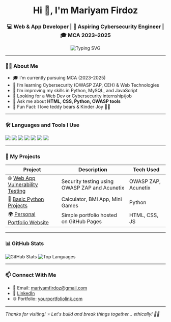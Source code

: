 <h1 align="center">Hi 👋, I'm Mariyam Firdoz</h1>
<h3 align="center">💻 Web & App Developer | 🔐 Aspiring Cybersecurity Engineer | 🎓 MCA 2023–2025</h3>

<p align="center">
  <img src="https://readme-typing-svg.demolab.com?font=Fira+Code&duration=3000&pause=1000&color=F76C6C&center=true&width=435&lines=Passionate+Web+Developer;Cybersecurity+Learner;Python+Lover;Open+to+Opportunities+%F0%9F%94%8E" alt="Typing SVG" />
</p>

---

### 👩‍💻 About Me
- 🎓 I’m currently pursuing MCA (2023–2025)
- 🌱 I’m learning Cybersecurity (OWASP ZAP, CEH) & Web Technologies
- 🧠 I’m improving my skills in Python, MySQL, and JavaScript
- 💼 Looking for a Web Dev or Cybersecurity internship/job
- 💬 Ask me about **HTML, CSS, Python, OWASP tools**
- 🧸 Fun Fact: I love teddy bears & Kinder Joy 🍫🐻

---

### 🛠️ Languages and Tools I Use

<p align="left">
  <img src="https://img.shields.io/badge/HTML5-E34F26?logo=html5&logoColor=white" />
  <img src="https://img.shields.io/badge/CSS3-1572B6?logo=css3&logoColor=white" />
  <img src="https://img.shields.io/badge/JavaScript-F7DF1E?logo=javascript&logoColor=black" />
  <img src="https://img.shields.io/badge/Python-3776AB?logo=python&logoColor=white" />
  <img src="https://img.shields.io/badge/MySQL-00000F?logo=mysql&logoColor=white" />
  <img src="https://img.shields.io/badge/GitHub-100000?logo=github&logoColor=white" />
  <img src="https://img.shields.io/badge/OWASP%20ZAP-000000?logo=owasp&logoColor=white" />
</p>

---

### 📂 My Projects

| Project | Description | Tech Used |
|--------|-------------|-----------|
| 🌐 [Web App Vulnerability Testing](https://github.com/yourrepo) | Security testing using OWASP ZAP and Acunetix | OWASP ZAP, Acunetix |
| 🐍 [Basic Python Projects](https://github.com/yourrepo) | Calculator, BMI App, Mini Games | Python |
| 🌍 [Personal Portfolio Website](https://yourportfoliolink.com) | Simple portfolio hosted on GitHub Pages | HTML, CSS, JS |

---

### 📊 GitHub Stats

<p align="left">
  <img src="https://github-readme-stats.vercel.app/api?username=mariyamfirdoz&show_icons=true&theme=radical" alt="GitHub Stats" />
  <img src="https://github-readme-stats.vercel.app/api/top-langs/?username=mariyamfirdoz&layout=compact&theme=radical" alt="Top Languages" />
</p>

---

### 📫 Connect With Me

- 💌 Email: mariyamfirdoz@gmail.com  
- 💼 [LinkedIn](https://linkedin.com/in/mariyamfirdoz)  
- 🌐 Portfolio: [yourportfoliolink.com](https://yourportfoliolink.com)

---

*Thanks for visiting! ⭐ Let's build and break things together... ethically! 🔐💥*
